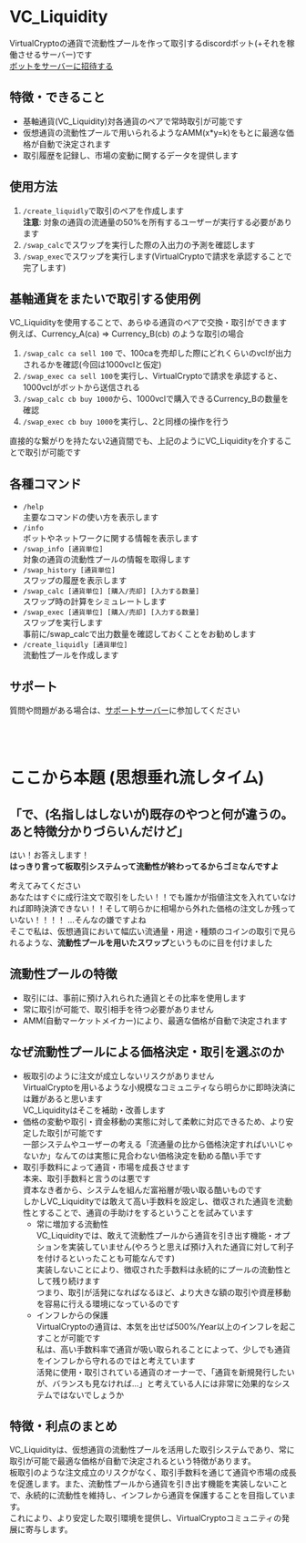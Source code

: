 # VC_Liquidity
VirtualCryptoの通貨で流動性プールを作って取引するdiscordボット(+それを稼働させるサーバー)です  
[ボットをサーバーに招待する](https://discord.com/oauth2/authorize?client_id=1343234370525200505&permissions=2147552256&integration_type=0&scope=bot)  

## 特徴・できること
- 基軸通貨(VC_Liquidity)対各通貨のペアで常時取引が可能です
- 仮想通貨の流動性プールで用いられるようなAMM(x*y=k)をもとに最適な価格が自動で決定されます
- 取引履歴を記録し、市場の変動に関するデータを提供します

## 使用方法
1. `/create_liquidly`で取引のペアを作成します  
   **注意**: 対象の通貨の流通量の50%を所有するユーザーが実行する必要があります
2. `/swap_calc`でスワップを実行した際の入出力の予測を確認します
3. `/swap_exec`でスワップを実行します(VirtualCryptoで請求を承認することで完了します)

## 基軸通貨をまたいで取引する使用例
  VC_Liquidityを使用することで、あらゆる通貨のペアで交換・取引ができます  
  例えば、Currency_A(ca) => Currency_B(cb) のような取引の場合
  1. `/swap_calc ca sell 100` で、100caを売却した際にどれくらいのvclが出力されるかを確認(今回は1000vclと仮定)
  2. `/swap_exec ca sell 100`を実行し、VirtualCryptoで請求を承認すると、1000vclがボットから送信される
  3. `/swap_calc cb buy 1000`から、1000vclで購入できるCurrency_Bの数量を確認
  4. `/swap_exec cb buy 1000`を実行し、2と同様の操作を行う

  直接的な繋がりを持たない2通貨間でも、上記のようにVC_Liquidityを介することで取引が可能です

## 各種コマンド
- `/help`  
  主要なコマンドの使い方を表示します
- `/info`  
  ボットやネットワークに関する情報を表示します
- `/swap_info [通貨単位]`  
  対象の通貨の流動性プールの情報を取得します
- `/swap_history [通貨単位]`  
  スワップの履歴を表示します
- `/swap_calc [通貨単位] [購入/売却] [入力する数量]`  
  スワップ時の計算をシミュレートします
- `/swap_exec [通貨単位] [購入/売却] [入力する数量]`  
  スワップを実行します  
  事前に/swap_calcで出力数量を確認しておくことをお勧めします
- `/create_liquidly [通貨単位]`  
  流動性プールを作成します

## サポート
質問や問題がある場合は、[サポートサーバー](https://discord.gg/wDmkHthbaU)に参加してください  

<br><br>

# ここから本題 (思想垂れ流しタイム)
## 「で、(名指しはしないが)既存のやつと何が違うの。あと特徴分かりづらいんだけど」
  はい！お答えします！  
  **はっきり言って板取引システムって流動性が終わってるからゴミなんですよ**  
  
  考えてみてください  
  あなたはすぐに成行注文で取引をしたい！！でも誰かが指値注文を入れていなければ即時決済できない！！そして明らかに相場から外れた価格の注文しか残っていない！！！！ ...そんなの嫌ですよね  
  そこで私は、仮想通貨において幅広い流通量・用途・種類のコインの取引で見られるような、**流動性プールを用いたスワップ**というものに目を付けました  

## 流動性プールの特徴
- 取引には、事前に預け入れられた通貨とその比率を使用します
- 常に取引が可能で、取引相手を待つ必要がありません
- AMM(自動マーケットメイカー)により、最適な価格が自動で決定されます

## なぜ流動性プールによる価格決定・取引を選ぶのか
- 板取引のように注文が成立しないリスクがありません  
  VirtualCryptoを用いるような小規模なコミュニティなら明らかに即時決済には難があると思います  
  VC_Liquidityはそこを補助・改善します  
- 価格の変動や取引・資金移動の実態に対して柔軟に対応できるため、より安定した取引が可能です  
  一部システムやユーザーの考える「流通量の比から価格決定すればいいじゃないか」なんてのは実態に見合わない価格決定を勧める酷い手です  
- 取引手数料によって通貨・市場を成長させます  
  本来、取引手数料と言うのは悪です  
  資本なき者から、システムを組んだ富裕層が吸い取る酷いものです  
  しかしVC_Liquidityでは敢えて高い手数料を設定し、徴収された通貨を流動性とすることで、通貨の手助けをするということを試みています
  - 常に増加する流動性  
    VC_Liquidityでは、敢えて流動性プールから通貨を引き出す機能・オプションを実装していません(やろうと思えば預け入れた通貨に対して利子を付けるといったことも可能なんです)  
    実装しないことにより、徴収された手数料は永続的にプールの流動性として残り続けます  
    つまり、取引が活発になればなるほど、より大きな額の取引や資産移動を容易に行える環境になっているのです  
  - インフレからの保護  
    VirtualCryptoの通貨は、本気を出せば500%/Year以上のインフレを起こすことが可能です  
    私は、高い手数料率で通貨が吸い取られることによって、少しでも通貨をインフレから守れるのではと考えています  
    活発に使用・取引されている通貨のオーナーで、「通貨を新規発行したいが、バランスも見なければ...」と考えている人には非常に効果的なシステムではないでしょうか  

## 特徴・利点のまとめ
  VC_Liquidityは、仮想通貨の流動性プールを活用した取引システムであり、常に取引が可能で最適な価格が自動で決定されるという特徴があります。  
  板取引のような注文成立のリスクがなく、取引手数料を通じて通貨や市場の成長を促進します。また、流動性プールから通貨を引き出す機能を実装しないことで、永続的に流動性を維持し、インフレから通貨を保護することを目指しています。  
  これにより、より安定した取引環境を提供し、VirtualCryptoコミュニティの発展に寄与します。
